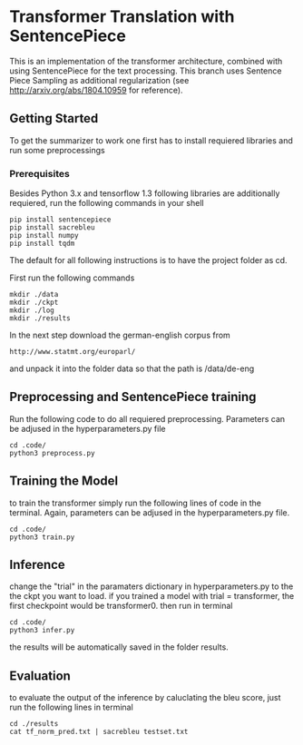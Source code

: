 # Transformer Translation with SentencePiece 
This is an implementation of the transformer architecture, combined with using SentencePiece for the text processing.
This branch uses Sentence Piece Sampling as additional regularization (see http://arxiv.org/abs/1804.10959 for reference).
## Getting Started

To get the summarizer to work one first has to install requiered libraries and run some preprocessings

### Prerequisites

Besides Python 3.x and tensorflow 1.3 following libraries are additionally requiered, run the following commands in your shell

```
pip install sentencepiece
pip install sacrebleu
pip install numpy
pip install tqdm
```
The default for all following instructions is to have the project folder as cd.

First run the following commands
```
mkdir ./data
mkdir ./ckpt
mkdir ./log
mkdir ./results
```
In the next step download the german-english corpus from 
```
http://www.statmt.org/europarl/
```
and unpack it into the folder data so that the path is /data/de-eng

## Preprocessing and SentencePiece training
Run the following code to do all requiered preprocessing. Parameters can be adjused in the hyperparameters.py file
```
cd .code/
python3 preprocess.py
```
## Training the Model
to train the transformer simply run the following lines of code in the terminal. Again, parameters can be adjused in the hyperparameters.py file.
```
cd .code/
python3 train.py
```

## Inference
change the "trial" in the paramaters dictionary in hyperparameters.py to the the ckpt you want to load. if you trained a model with trial = transformer, the first checkpoint would be transformer0.
then run in terminal
```
cd .code/
python3 infer.py
```
the results will be automatically saved in the folder results. 

## Evaluation
to evaluate the output of the inference by caluclating the bleu score, just run the following lines in terminal
```
cd ./results
cat tf_norm_pred.txt | sacrebleu testset.txt
```
